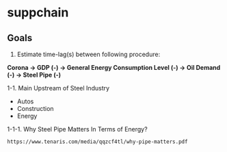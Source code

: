 # suppchain

## Goals
1. Estimate time-lag(s) between following procedure:

  **Corona -> GDP (-) -> General Energy Consumption Level (-) -> Oil Demand (-) -> Steel Pipe (-)**
  
  1-1. Main Upstream of Steel Industry
   - Autos
   - Construction
   - Energy
  
   1-1-1. Why Steel Pipe Matters In Terms of Energy?
   
    https://www.tenaris.com/media/qqzcf4tl/why-pipe-matters.pdf
